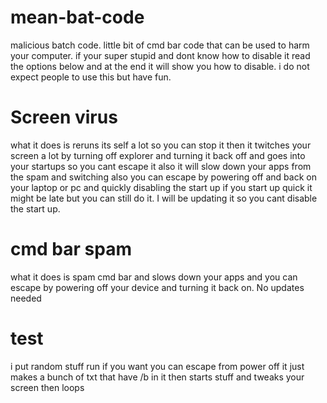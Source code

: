 # mean-bat-code
malicious batch code.
little bit of cmd bar code that can be used to harm your computer.
if your super stupid and dont know how to disable it read the options below and at the end it will show you how to disable.
i do not expect people to use this but have fun.
# Screen virus
what it does is reruns its self a lot so you can stop it then it twitches your screen a lot by turning off explorer and turning it back off and goes into your startups so you cant escape it also it will slow down your apps from the spam and switching also you can escape by powering off and back on your laptop or pc and quickly disabling the start up if you start up quick it might be late but you can still do it. I will be updating it so you cant disable the start up.
# cmd bar spam
what it does is spam cmd bar and slows down your apps and you can escape by powering off your device and turning it back on. No updates needed
# test
i put random stuff run if you want you can escape from power off
it just makes a bunch of txt that have /b in it
then starts stuff and tweaks your screen then loops
